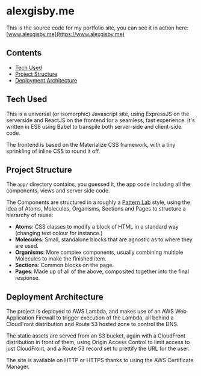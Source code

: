 # alexgisby.me

This is the source code for my portfolio site, you can see it in action here:
[www.alexgisby.me](https://www.alexgisby.me)

## Contents

- [Tech Used](#tech-used)
- [Project Structure](#project-structure)
- [Deployment Architecture](#deployment-architecture)

## Tech Used

This is a universal (or isomorphic) Javascript site, using ExpressJS on the serverside and
ReactJS on the frontend for a seamless, fast experience. It's written in ES6 using Babel to
transpile both server-side and client-side code.

The frontend is based on the Materialize CSS framework, with a tiny sprinkling of inline CSS
to round it off.

## Project Structure

The `app/` directory contains, you guessed it, the app code including all the components, views and
server side code.

The Components are structured in a roughly a [Pattern Lab](http://patternlab.io/) style, using
the idea of Atoms, Molecules, Organisms, Sections and Pages to structure a hierarchy of reuse:

- **Atoms**: CSS classes to modify a block of HTML in a standard way (changing text colour for instance.)
- **Molecules**: Small, standalone blocks that are agnostic as to where they are used.
- **Organisms**: More complex components, usually combining multiple Molecules to make the finished item.
- **Sections**: Common blocks on the page.
- **Pages**: Made up of all of the above, composited together into the final response.

## Deployment Architecture

The project is deployed to AWS Lambda, and makes use of an AWS Web Application Firewall to trigger
execution of the Lambda, all behind a CloudFront distribution and Route 53 hosted zone to control the DNS.

The static assets are served from an S3 bucket, again with a CloudFront distribution in front of them,
using Origin Access Control to limit access to just CloudFront, and a Route 53 record set to prettify the
URL for the user.

The site is available on HTTP or HTTPS thanks to using the AWS Certificate Manager.

